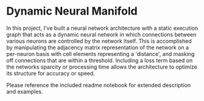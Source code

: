 # Dynamic Neural Manifold

In this project, I've built a neural network architecture with a static execution graph that acts as a dynamic neural network in which connections between various neurons are controlled by the network itself.  This is accomplished by manipulating the adjacency matrix representation of the network on a per-neuron basis with cell elements representing a 'distance', and masking off connections that are within a threshold. Including a loss term based on the networks sparcity or processing time allows the architecture to optimize its structure for accuracy or speed.


Please reference the included readme notebook for extended description and examples.



